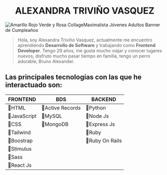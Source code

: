 <h1 align="center"> ALEXANDRA TRIVIÑO VASQUEZ </h1>

![Amarillo Rojo Verde y Rosa CollageMaximalista Jóvenes Adultos Banner de Cumpleaños](https://user-images.githubusercontent.com/81450649/205978103-c648c6b1-71fd-40cd-bbcb-5c9db2a03664.png)

> Hola, soy Alexandra Triviño Vasquez, actualmente me encuentro aprendiendo **Desarrollo de Software** y trabajando como **Frontend Developer**. Tengo 29 años, me gusta mucho viajar y conocer lugares nuevos, disfruto mucho pasar tiempo en familia, tengo un perro adorable, Bruno Alexander.


## Las principales tecnologías con las que he interactuado son:

FRONTEND    |  BDS            |  BACKEND        |
---------   | -----           | ---------       |
💾HTML        | 💾Active Records  | 💾Python          |
💾JavaScript  | 💾MySQL           | 💾Node Js         |
💾CSS         | 💾MongoDB         | 💾Express Js      |
💾Tailwind    |                   | 💾Ruby            |
💾Boostrap    |                   | 💾Ruby On Rails   |
💾Stimulus    |                   |                    |
💾Sass        |                   |                    |
💾React Js    |                   |                    |

<!---
atrivinov/atrivinov is a ✨ special ✨ repository because its `README.md` (this file) appears on your GitHub profile.
You can click the Preview link to take a look at your changes.
--->
